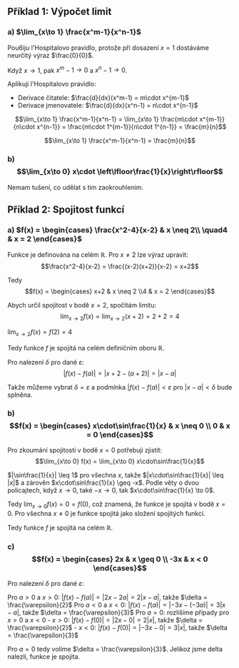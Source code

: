 
## Příklad 1: Výpočet limit

### a) $\lim_{x\to 1} \frac{x^m-1}{x^n-1}$

Pou6iju l'Hospitalovo pravidlo, protože při dosazení $x = 1$ dostáváme neurčitý výraz $\frac{0}{0}$.

Když $x \to 1$, pak $x^m - 1 \to 0$ a $x^n - 1 \to 0$.

Aplikuji l'Hospitalovo pravidlo:

- Derivace čitatele: $\frac{d}{dx}(x^m-1) = m\cdot x^{m-1}$
- Derivace jmenovatele: $\frac{d}{dx}(x^n-1) = n\cdot x^{n-1}$

$$\lim_{x\to 1} \frac{x^m-1}{x^n-1} = \lim_{x\to 1} \frac{m\cdot x^{m-1}}{n\cdot x^{n-1}} = \frac{m\cdot 1^{m-1}}{n\cdot 1^{n-1}} = \frac{m}{n}$$

$$\lim_{x\to 1} \frac{x^m-1}{x^n-1} = \frac{m}{n}$$


### b) $$\lim_{x\to 0} x\cdot \left\lfloor\frac{1}{x}\right\rfloor$$
Nemam tušení, co udělat s tim zaokrouhlenim.


## Příklad 2: Spojitost funkcí

### a) $f(x) = \begin{cases} \frac{x^2-4}{x-2} & x \neq 2\\  \quad4 & x = 2 \end{cases}$

Funkce je definována na celém $\mathbb{R}$. Pro $x \neq 2$ lze výraz upravit: $$\frac{x^2-4}{x-2} = \frac{(x-2)(x+2)}{x-2} = x+2$$

Tedy $$f(x) = \begin{cases} x+2  & x \neq 2  \\4 & x = 2 \end{cases}$$

Abych určil spojitost v bodě $x = 2$, spočítám limitu: $$\lim_{x\to 2} f(x) = \lim_{x\to 2} (x+2) = 2+2 = 4$$

$\lim_{x\to 2} f(x) = f(2) = 4$

Tedy funkce $f$ je spojitá na celém definičním oboru $\mathbb{R}$.

Pro nalezení $\delta$ pro dané $\varepsilon$: $$|f(x) - f(a)| = |x+2 - (a+2)| = |x-a|$$

Takže můžeme vybrat $\delta = \varepsilon$ a podmínka $|f(x) - f(a)| < \varepsilon$ pro $|x-a| < \delta$ bude splněna.

### b) $$f(x) = \begin{cases} x\cdot\sin\frac{1}{x} & x \neq 0 \\ 0 & x = 0 \end{cases}$$
 Pro zkoumání spojitosti v bodě $x = 0$ potřebuji zjistit: $$\lim_{x\to 0} f(x) = \lim_{x\to 0} x\cdot\sin\frac{1}{x}$$

$|\sin\frac{1}{x}| \leq 1$ pro všechna $x$, takže $|x\cdot\sin\frac{1}{x}| \leq |x|$ a zárověn $x\cdot\sin\frac{1}{x} \geq -x$. Podle věty o dvou policajtech, když $x \to 0$, také $-x \to 0$, tak $x\cdot\sin\frac{1}{x} \to 0$.

Tedy $\lim_{x\to 0} f(x) = 0 = f(0)$, což znamená, že funkce je spojitá v bodě $x = 0$. Pro všechna $x \neq 0$ je funkce spojitá jako složení spojitých funkcí.

Tedy funkce $f$ je spojitá na celém $\mathbb{R}$.

### c) $$f(x) = \begin{cases} 2x & x \geq 0 \\ -3x & x < 0 \end{cases}$$


Pro nalezení $\delta$ pro dané $\varepsilon$:

Pro $a > 0$ a $x > 0$: $|f(x) - f(a)| = |2x - 2a| = 2|x-a|$, takže $\delta = \frac{\varepsilon}{2}$
Pro $a < 0$ a $x < 0$: $|f(x) - f(a)| = |-3x - (-3a)| = 3|x-a|$, takže $\delta = \frac{\varepsilon}{3}$
Pro $a = 0$: rozlišíme případy pro $x > 0$ a $x < 0$
    - $x > 0$: $|f(x) - f(0)| = |2x - 0| = 2|x|$, takže $\delta = \frac{\varepsilon}{2}$
    - $x < 0$: $|f(x) - f(0)| = |-3x - 0| = 3|x|$, takže $\delta = \frac{\varepsilon}{3}$

Pro $a = 0$ tedy volíme $\delta = \frac{\varepsilon}{3}$. Jelikoz jsme delta nalezli, funkce je spojita.